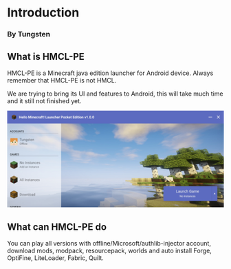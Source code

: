 # Introduction

### By Tungsten

## What is HMCL-PE

HMCL-PE is a Minecraft java edition launcher for Android device. Always remember that HMCL-PE is not HMCL. 

We are trying to bring its UI and features to Android, this will take much time and it still not finished yet.

![MainScreen](/assets/img/docs/introduction/main.jpg)

## What can HMCL-PE do

You can play all versions with offline/Microsoft/authlib-injector account, download mods, modpack, resourcepack, worlds and auto install Forge, OptiFine, LiteLoader, Fabric, Quilt.
